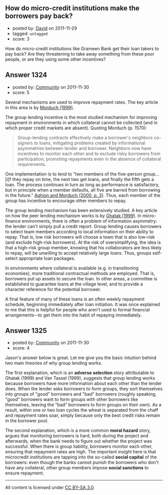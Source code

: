 ## How do micro-credit institutions make the borrowers pay back?

- posted by: [David](https://stackexchange.com/users/-1/114-david) on 2011-11-29
- tagged: `untagged`
- score: 3

How do micro-credit institutions like Grameen Bank get their loan takers to pay back? Are they threatening to take away something from these poor people, or are they using some other incentives?


## Answer 1324

- posted by: [Community](https://stackexchange.com/users/-1/-1-community) on 2011-11-30
- score: 5

Several mechanisms are used to improve repayment rates.  The key article in this area is by [Morduch (1999)](http://www.jstor.org/stable/10.2307/2565486).

The group lending incentive is the most studied mechanism for improving repayment in environments in which collateral cannot be collected (and in which proper credit markets are absent).  Quoting Morduch (p. 1570):

> Group-lending contracts effectively make a borrower's neighbors
> co-signers to loans, mitigating  problems  created  by  informational
> asymmetries  between  lender  and  borrower.  Neighbors  now  have
> incentives to monitor each other and to exclude risky borrowers from
> participation,  promoting repayments even in the absence of collateral
> requirements.

One implementation is to lend to "two members of the five-person group... [i]f they repay on time, the next two get loans, and finally the fifth gets a loan. The process continues in turn as long as performance is satisfactory, but in principle when a member defaults, all five are barred from borrowing in the future." [Aghion and Morduch (2000, p. 3)](http://www.poverty-action.org/sites/default/files/D1_FAI_BeyondGroupLending_0_0.pdf).  Thus, each member of the group has incentive to encourage other members to repay.

The group lending mechanism has been extensively studied.  A key article on how the peer lending mechanism works is by [Ghatak (1999)](http://econ.lse.ac.uk/staff/mghatak/jde1.pdf).  In micro-finance environments, there is often a problem of information asymmetry: the lender can't simply pull a credit report.  Group lending causes borrowers to select team members according to local information on their ability to repay.  That is, low risk borrowers will choose a team that is also low-risk (and exclude high-risk borrowers).  At the risk of oversimplifying, the idea is that a high-risk group member, knowing that his collaborators are less likely to repay, will be unwilling to accept relatively large loans.  Thus, groups self-select appropriate loan packages.

In environments where collateral is available (e.g. in transitioning economies), more traditional contractual methods are employed.  That is, borrowers put up assets to secure the loan.  In other areas, a committee is established to guarantee loans at the village level, and to provide a character reference for the potential borrower.

A final feature of many of these loans is an often weekly repayment schedule, beginning immediately after loan initiation.  It was once explained to me that this is helpful for people who aren't used to formal financial arrangements--to get them into the habit of repaying immediately.






## Answer 1325

- posted by: [Community](https://stackexchange.com/users/-1/-1-community) on 2011-11-30
- score: 4

Jason's answer below is great. Let me give you the basic intuition behind two main theories of why group lending works.

The first explanation, which is an **adverse selection** story attributable to Ghatak (1999) and Van Tassel (1999), suggests that group lending works because borrowers have more information about each other than the lender does. When the lender asks borrowers to form groups, they sort themselves into groups of "good" borrowers and "bad" borrowers (roughly speaking, "good" borrowers want to form groups with other borrowers like themselves, leaving the "bad" borrowers to form groups on their own). As a result, within one or two loan cycles the wheat is separated from the chaff and repayment rates soar, simply because only the best credit risks remain in the borrower pool.

The second explanation, which is a more common **moral hazard** story, argues that monitoring borrowers is hard, both during the project and afterwards, when the bank needs to figure out whether the project was successful. When there is group liability, borrowers monitor each other, ensuring that repayment rates are high. The important insight here is that microcredit institutions are tapping into the so-called **social capital** of the borrowers: even though the banks cannot punish the borrowers who don't have any collateral, other group members impose **social sanctions** to ensure repayment. 



---

All content is licensed under [CC BY-SA 3.0](https://creativecommons.org/licenses/by-sa/3.0/).
